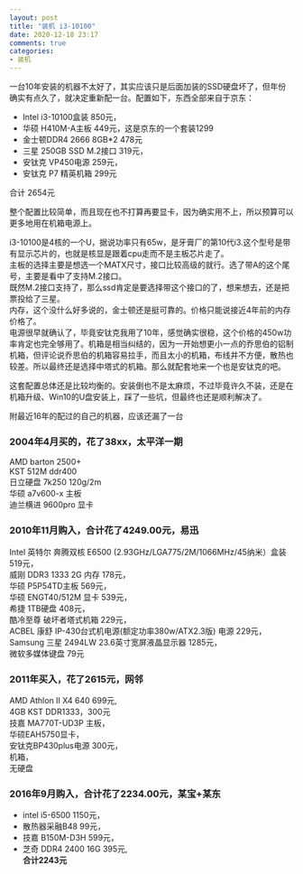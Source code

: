 ```yaml
---
layout: post
title: "装机 i3-10100"
date: 2020-12-18 23:17
comments: true
categories: 
- 装机
---
```


一台10年安装的机器不太好了，其实应该只是后面加装的SSD硬盘坏了，但年份确实有点久了，就决定重新配一台。配置如下，东西全部来自于京东：

* Intel i3-10100盒装 850元，
* 华硕 H410M-A主板 449元，这是京东的一个套装1299  
* 金士顿DDR4 2666 8GB*2  478元 
* 三星 250GB SSD M.2接口 319元，  
* 安钛克 VP450电源 259元，
* 安钛克 P7 精英机箱 299元

合计 2654元

整个配置比较简单，而且现在也不打算再要显卡，因为确实用不上，所以预算可以更多地用在机箱电源上。

i3-10100是4核的一个U，据说功率只有65w，是牙膏厂的第10代i3.这个型号是带有显示芯片的，也就是核显是跟着cpu走而不是主板芯片走了。  
主板的选择主要是想选一个MATX尺寸，接口比较高级的就行。选了带A的这个尾号，主要是看中了支持M.2接口。  
既然M.2接口支持了，那么ssd肯定是要选择带这个接口的了，想来想去，还是把票投给了三星。  
内存，这个没什么好多说的，金士顿还是挺可靠的。价格只能说接近4年前的内存价格了。  
电源很早就确认了，毕竟安钛克我用了10年，感觉确实很稳，这个价格的450w功率肯定也完全够用了。机箱是相当纠结的，因为一开始想更小一点的乔思伯的铝制机箱，但评论说乔思伯的机箱容易拉手，而且太小的机箱，布线并不方便，散热也较差。所以最终还是选择中塔式的机箱。那么就配套地来一个也是安钛克的吧。

这套配置总体还是比较均衡的。安装倒也不是太麻烦，不过毕竟许久不装，还是在机箱升级、Win10的U盘安装上，踩了一些坑，但最终也还是顺利解决了。

附最近16年的配过的自己的机器，应该还漏了一台

### 2004年4月买的，花了38xx，太平洋一期

AMD barton 2500+  
KST 512M ddr400  
日立硬盘 7k250 120g/2m  
华硕 a7v600-x 主板  
迪兰横进 9600pro 显卡  

### 2010年11月购入，合计花了4249.00元，易迅

Intel 英特尔 奔腾双核 E6500 (2.93GHz/LGA775/2M/1066MHz/45纳米）盒装 519元，  
威刚 DDR3 1333 2G 内存 178元，  
华硕 P5P54TD主板 569元，  
华硕 ENGT40/512M 显卡 539元，  
希捷 1TB硬盘 408元，  
酷冷至尊 破坏者塔式机箱 229元，  
ACBEL 康舒 IP-430台式机电源(额定功率380w/ATX2.3版) 电源 229元，  
Samsung 三星 2494LW 23.6英寸宽屏液晶显示器 1285元，  
微软多媒体键盘 79元  


### 2011年买入，花了2615元，网邻

AMD Athlon II X4 640 699元,  
4GB KST DDR1333，300元  
技嘉 MA770T-UD3P 主板，  
华硕EAH5750显卡，  
安钛克BP430plus电源 300元，  
机箱，  
无硬盘


### 2016年9月购入，合计花了2234.00元，某宝+某东

* intel i5-6500 1150元，  
* 散热器采融B48 99元，  
* 技嘉 B150M-D3H 599元，  
* 芝奇 DDR4 2400 16G 395元,  
**合计2243元**

